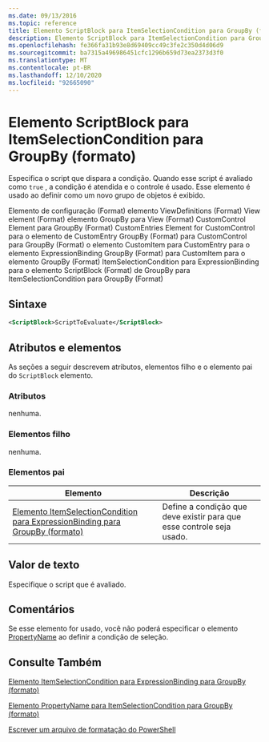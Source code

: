 ```yaml
---
ms.date: 09/13/2016
ms.topic: reference
title: Elemento ScriptBlock para ItemSelectionCondition para GroupBy (formato)
description: Elemento ScriptBlock para ItemSelectionCondition para GroupBy (formato)
ms.openlocfilehash: fe366fa31b93e8d69409cc49c3fe2c350d4d06d9
ms.sourcegitcommit: ba7315a496986451cfc1296b659d73ea2373d3f0
ms.translationtype: MT
ms.contentlocale: pt-BR
ms.lasthandoff: 12/10/2020
ms.locfileid: "92665090"
---
```

# <a name="scriptblock-element-for-itemselectioncondition-for-groupby-format"></a>Elemento ScriptBlock para ItemSelectionCondition para GroupBy (formato)

Especifica o script que dispara a condição. Quando esse script é avaliado como `true` , a condição é atendida e o controle é usado. Esse elemento é usado ao definir como um novo grupo de objetos é exibido.

Elemento de configuração (Format) elemento ViewDefinitions (Format) View element (Format) elemento GroupBy para View (Format) CustomControl Element para GroupBy (Format) CustomEntries Element for CustomControl para o elemento de CustomEntry GroupBy (Format) para CustomControl para GroupBy (Format) o elemento CustomItem para CustomEntry para o elemento ExpressionBinding GroupBy (Format) para CustomItem para o elemento GroupBy (Format) ItemSelectionCondition para ExpressionBinding para o elemento ScriptBlock (Format) de GroupBy para ItemSelectionCondition para GroupBy (Format)

## <a name="syntax"></a>Sintaxe

```xml
<ScriptBlock>ScriptToEvaluate</ScriptBlock>
```

## <a name="attributes-and-elements"></a>Atributos e elementos

As seções a seguir descrevem atributos, elementos filho e o elemento pai do `ScriptBlock` elemento.

### <a name="attributes"></a>Atributos

nenhuma.

### <a name="child-elements"></a>Elementos filho

nenhuma.

### <a name="parent-elements"></a>Elementos pai

|Elemento|Descrição|
|-------------|-----------------|
|[Elemento ItemSelectionCondition para ExpressionBinding para GroupBy (formato)](./itemselectioncondition-element-for-expressionbinding-for-groupby-format.md)|Define a condição que deve existir para que esse controle seja usado.|

## <a name="text-value"></a>Valor de texto

Especifique o script que é avaliado.

## <a name="remarks"></a>Comentários

Se esse elemento for usado, você não poderá especificar o elemento [PropertyName](./propertyname-element-for-itemselectioncondition-for-groupby-format.md) ao definir a condição de seleção.

## <a name="see-also"></a>Consulte Também

[Elemento ItemSelectionCondition para ExpressionBinding para GroupBy (formato)](./itemselectioncondition-element-for-expressionbinding-for-groupby-format.md)

[Elemento PropertyName para ItemSelectionCondition para GroupBy (formato)](./propertyname-element-for-itemselectioncondition-for-groupby-format.md)

[Escrever um arquivo de formatação do PowerShell](./writing-a-powershell-formatting-file.md)
